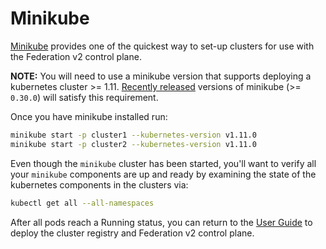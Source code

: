 # Minikube

[Minikube](https://kubernetes.io/docs/getting-started-guides/minikube/)
provides one of the quickest way to set-up clusters for use with the Federation
v2 control plane.

**NOTE:** You will need to use a minikube version that supports
deploying a kubernetes cluster >= 1.11. [Recently
released](https://github.com/kubernetes/minikube/releases/latest)
versions of minikube (>= `0.30.0`) will satisfy this requirement.

Once you have minikube installed run:

```bash
minikube start -p cluster1 --kubernetes-version v1.11.0
minikube start -p cluster2 --kubernetes-version v1.11.0
```

Even though the `minikube` cluster has been started, you'll want to verify all
your `minikube` components are up and ready by examining the state of the
kubernetes components in the clusters via:

```bash
kubectl get all --all-namespaces
```

After all pods reach a Running status, you can return to the [User Guide](../userguide.md) to deploy the cluster
registry and Federation v2 control plane.
